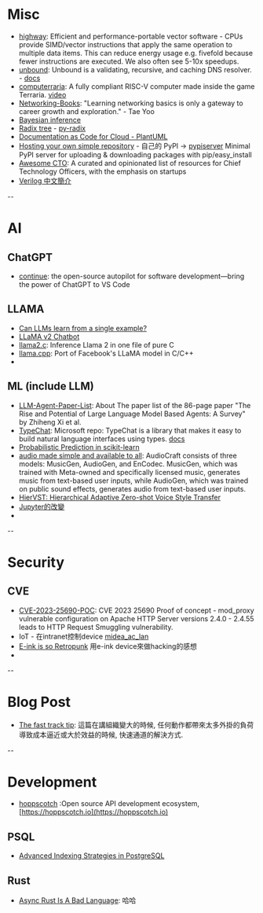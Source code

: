 # Misc

* [highway](https://github.com/google/highway): Efficient and performance-portable vector software - CPUs provide SIMD/vector instructions that apply the same operation to multiple data items. This can reduce energy usage e.g. fivefold because fewer instructions are executed. We also often see 5-10x speedups.
* [unbound](https://github.com/NLnetLabs/unbound): Unbound is a validating, recursive, and caching DNS resolver. - [docs](https://unbound.docs.nlnetlabs.nl/en/latest/)
* [computerraria](https://github.com/misprit7/computerraria): A fully compliant RISC-V computer made inside the game Terraria. [video](https://youtu.be/zXPiqk0-zDY)
* [Networking-Books](https://github.com/manjunath5496/Networking-Books): "Learning networking basics is only a gateway to career growth and exploration." - Tae Yoo
* [Bayesian inference](https://en.wikipedia.org/wiki/Bayesian_inference)
* [Radix tree](https://en.wikipedia.org/wiki/Radix_tree) - [py-radix](https://github.com/mjschultz/py-radix)
* [Documentation as Code for Cloud - PlantUML](https://blog.dornea.nu/2023/07/30/documentation-as-code-for-cloud-plantuml/)
* [Hosting your own simple repository](https://packaging.python.org/en/latest/guides/hosting-your-own-index/) - 自己的 PyPI -> [pypiserver](https://github.com/pypiserver/pypiserver) Minimal PyPI server for uploading & downloading packages with pip/easy_install
* [Awesome CTO](https://github.com/kuchin/awesome-cto): A curated and opinionated list of resources for Chief Technology Officers, with the emphasis on startups
* [Verilog 中文簡介](https://hom-wang.gitbooks.io/verilog-hdl/content/Chapter_01.html)

--

# AI
## ChatGPT

* [continue](https://github.com/continuedev/continue): the open-source autopilot for software development—bring the power of ChatGPT to VS Code
## LLAMA

* [Can LLMs learn from a single example?](https://www.fast.ai/posts/2023-09-04-learning-jumps/)
* [LLaMA v2 Chatbot](https://github.com/a16z-infra/llama2-chatbot)
* [llama2.c](https://github.com/karpathy/llama2.c): Inference Llama 2 in one file of pure C
* [llama.cpp](https://github.com/ggerganov/llama.cpp): Port of Facebook's LLaMA model in C/C++
* 

## ML (include LLM)

* [LLM-Agent-Paper-List](https://github.com/WooooDyy/LLM-Agent-Paper-List): About
The paper list of the 86-page paper "The Rise and Potential of Large Language Model Based Agents: A Survey" by Zhiheng Xi et al.
* [TypeChat](https://github.com/microsoft/TypeChat): Microsoft repo: TypeChat is a library that makes it easy to build natural language interfaces using types. [docs](https://microsoft.github.io/TypeChat/docs/introduction/)
* [Probabilistic Prediction in scikit-learn](https://www.diva-portal.org/smash/get/diva2:1603345/FULLTEXT01.pdf)
* [audio made simple and available to all](https://ai.meta.com/blog/audiocraft-musicgen-audiogen-encodec-generative-ai-audio/): AudioCraft consists of three models: MusicGen, AudioGen, and EnCodec. MusicGen, which was trained with Meta-owned and specifically licensed music, generates music from text-based user inputs, while AudioGen, which was trained on public sound effects, generates audio from text-based user inputs. 
* [HierVST: Hierarchical Adaptive Zero-shot Voice Style Transfer](https://hiervst.github.io/)
* [Jupyter的改變](https://blog.jupyter.org/generative-ai-in-jupyter-3f7174824862)
* 

--
# Security
## CVE

* [CVE-2023-25690-POC](https://github.com/dhmosfunk/CVE-2023-25690-POC): CVE 2023 25690 Proof of concept - mod_proxy vulnerable configuration on Apache HTTP Server versions 2.4.0 - 2.4.55 leads to HTTP Request Smuggling vulnerability.
* IoT - 在intranet控制device [midea_ac_lan](https://github.com/georgezhao2010/midea_ac_lan/blob/master/README_hans.md)
* [E-ink is so Retropunk](https://rmkit.dev/eink-is-so-retropunk/) 用e-ink device來做hacking的感想
* 
--
# Blog Post

* [The fast track tip](https://www.bitecode.dev/p/the-fast-track-tip): 這篇在講組織變大的時候, 任何動作都帶來太多外掛的負荷導致成本逼近或大於效益的時候, 快速通道的解決方式.



--
# Development

* [hoppscotch](https://github.com/hoppscotch/hoppscotch) :Open source API development ecosystem, [https://hoppscotch.io](https://hoppscotch.io)

## PSQL

* [Advanced Indexing Strategies in PostgreSQL](https://www.freecodecamp.org/news/postgresql-indexing-strategies/)


## Rust
* [Async Rust Is A Bad Language](https://bitbashing.io/async-rust.html): 哈哈